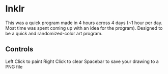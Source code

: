 # Inklr

This was a quick program made in 4 hours across 4 days (~1 hour per day. Most time was spent coming up with an idea for the program).
Designed to be a quick and randomized-color art program.

## Controls
Left Click to paint
Right Click to clear
Spacebar to save your drawing to a PNG file
